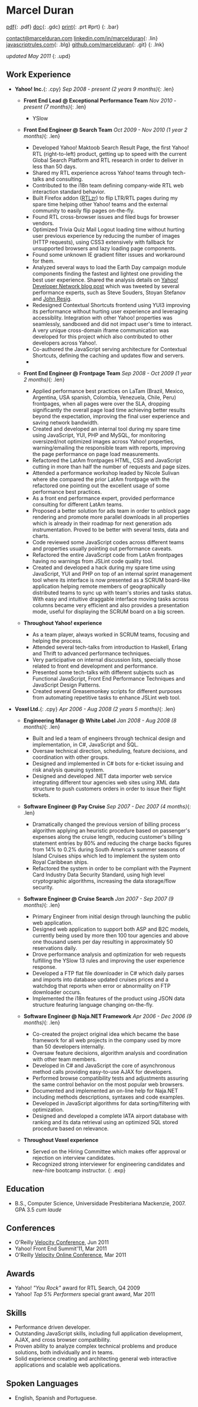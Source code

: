 # Marcel Duran

[pdf](resume.pdf "download PDF resume"){: .pdf}
[doc](resume.pdf "view resume on Google docs"){: .gdc}
[print](resume.pdf "print resume"){: .prt #prt}
{: .bar}

[contact@marcelduran.com](mailto:contact@marcelduran.com "email-me") [linkedin.com/in/marcelduran](http://www.linkedin.com/in/marcelduran "linked in profile"){: .lin} [javascriptrules.com](http://javascriptrules.com "my blog"){: .blg} [github.com/marcelduran](https://github.com/marcelduran "my git repositories"){: .git}
{: .lnk}

_updated May 2011_
{: .upd}

## Work Experience

*   **Yahoo! Inc.**{: .cpy}
    _Sep 2008 - present (2 years 9 months)_{: .len}

    *   **Front End Lead @ Exceptional Performance Team**
        _Nov 2010 - present (7 months)_{: .len}

        *   YSlow

    *   **Front End Engineer @ Search Team**
        _Oct 2009 - Nov 2010 (1 year 2 months)_{: .len}

        *   Developed Yahoo! Maktoob Search Result Page, the first Yahoo! RTL (right-to-left) product, getting up to speed with the current Global Search Platform and RTL research in order to deliver in less than 50 days. 
        *   Shared my RTL experience across Yahoo! teams through tech-talks and consulting.
        *   Contributed to the i18n team defining company-wide RTL web interaction standard behavior.
        *   Built Firefox addon ([RTLzr](https://addons.mozilla.org/en-US/firefox/addon/rtlzr/ "RTLzr Firefox Add-on")) to flip LTR/RTL pages during my spare time helping other Yahoo! teams and the external community to easily flip pages on-the-fly.
        *   Found RTL cross-browser issues and filed bugs for browser vendors.
        *   Optimized Trivia Quiz Mail Logout loading time without hurting user previous experience by reducing the number of images (HTTP requests), using CSS3 extensively with fallback for unsupported browsers and lazy loading page components.
        *   Found some unknown IE gradient filter issues and workaround for them.
        *   Analyzed several ways to load the Earth Day campaign module components finding the fastest and lightest one providing the best user experience. Shared the analysis details on [Yahoo! Developer Network blog post](http://developer.yahoo.com/blogs/ydn/posts/2010/04/performance_on_yahoo_search_earth_day_data_uri_ftw/ "Search Earth Day Campaign YDN blog post") which was tweeted by several performance experts, such as Steve Souders, Stoyan Stefanov and [John Resig](http://twitter.com/#!/jeresig/status/12664640008 "John Resig's tweet").
        *   Redesigned Contextual Shortcuts frontend using YUI3 improving its performance without hurting user experience and leveraging accessiblity. Integration with other Yahoo! properties was seamlessly, sandboxed and did not impact user's time to interact. A very unique cross-domain iframe communication was developed for this project which also contributed to other developers across Yahoo!.
        *   Co-authored the JavaScript serving architecture for Contextual Shortcuts, defining the caching and updates flow and servers.
        *

    *   **Front End Engineer @ Frontpage Team**
        _Sep 2008 - Oct 2009 (1 year 2 months)_{: .len}

        *   Applied performance best practices on LaTam (Brazil, Mexico, Argentina, USA spanish, Colombia, Venezuela, Chile, Peru) frontpages, when all pages were over the SLA, dropping significantly the overall page load time achieving better results beyond the expectation, improving the final user experience and saving network bandwidth.
        *   Created and developed an internal tool during my spare time using JavaScript, YUI, PHP and MySQL, for monitoring oversized/not optimized images across Yahoo! properties, warning/emailing the responsible team with reports, improving the page performance on page load measurements.
        *   Refactored the LatAm frontpages HTML, CSS and JavaScript cutting in more than half the number of requests and page sizes.
        *   Attended a performance workshop leaded by Nicole Sulivan where she compared the prior LatAm frontpage with the refactored one pointing out the excellent usage of some performance best practices.
        *   As a front end performance expert, provided performance consulting for different LatAm teams.
        *   Proposed a better solution for ads team in order to unblock page rendering and promote more parallel downloads in all properties which is already in their roadmap for next generation ads instrumentation. Proved to be better with several tests, data and charts.
        *   Code reviewed some JavaScript codes across different teams and properties usually pointing out performance caveats.
        *   Refactored the entire JavaScript code from LatAm frontpages having no warnings from JSLint code quality tool.
        *   Created and developed a hack during my spare time using JavaScript, YUI and PHP on top of an internal sprint management tool where its interface is now presented as a SCRUM board-like application helping remote members of geographically distributed teams to sync up with team's stories and tasks status. With easy and intuitive draggable interface moving tasks across columns became very efficient and also provides a presentation mode, useful for displaying the SCRUM board on a big screen.

    *   **Throughout Yahoo! experience**

        *   As a team player, always worked in SCRUM teams, focusing and helping the process.
        *   Attended several tech-talks from introduction to Haskell, Erlang and Thrift to advanced performance techniques.
        *   Very participative on internal discussion lists, specially those related to front end development and performance.
        *   Presented some tech-talks with different subjects such as Functional JavaScript, Front End Performance Techniques and JavaScript Design Patterns.
        *   Created several Greasemonkey scripts for different purposes from automating repetitive tasks to enhance JSLint web tool.


*   **Voxel Ltd.**{: .cpy}
    _Apr 2006 - Aug 2008 (2 years 5 months)_{: .len}

    *   **Engineering Manager @ White Label**
        _Jan 2008 - Aug 2008 (8 months)_{: .len}

        *   Built and led a team of engineers through technical design and implementation, in C#, JavaScript and SQL.
        *   Oversaw technical direction, scheduling, feature decisions, and coordination with other groups.
        *   Designed and implemented in C# bots for e-ticket issuing and risk analysis queuing system.
        *   Designed and developed .NET data importer web service integrating different tour agencies web sites using XML data structure to push customers orders in order to issue their flight tickets.

    *   **Software Engineer @ Pay Cruise**
        _Sep 2007 - Dec 2007 (4 months)_{: .len}

        *   Dramatically changed the previous version of billing process algorithm applying an heuristic procedure based on passenger's expenses along the cruise length, reducing customer's billing statement entries by 80% and reducing the charge backs figures from 14% to 0.2% during South America's summer seasons of Island Cruises ships which led to implement the system onto Royal Caribbean ships.
        *   Refactored the system in order to be compliant with the Payment Card Industry Data Security Standard, using high level cryptographic algorithms, increasing the data storage/flow security.

    *   **Software Engineer @ Cruise Search**
        _Jan 2007 - Sep 2007 (9 months)_{: .len}

        *   Primary Engineer from initial design through launching the public web application.
        *   Designed web application to support both ASP and B2C models, currently being used by more then 100 tour agencies and above one thousand users per day resulting in approximately 50 reservations daily.
        *   Drove performance analysis and optimization for web requests fulfilling the YSlow 13 rules and improving the user experience response.
        *   Developed a FTP flat file downloader in C# which daily parses and imports into database updated cruises prices and a watchdog that reports when error or abnormality on FTP downloader occurs.
        *   Implemented the i18n features of the product using JSON data structure featuring language changing on-the-fly.

    *   **Software Engineer @ Naja.NET Framework**
        _Apr 2006 - Dec 2006 (9 months)_{: .len}

        *   Co-created the project original idea which became the base framework for all web projects in the company used by more than 50 developers internally.
        *   Oversaw feature decisions, algorithm analysis and coordination with other team members.
        *   Developed in C# and JavaScript the core of asynchronous method calls providing easy-to-use AJAX for developers.
        *   Performed browse compatibility tests and adjustments assuring the same control behavior on the most popular web browsers.
        *   Documented and implemented an on-line help for Naja.NET including methods descriptions, syntaxes and code examples.
        *   Developed in JavaScript algorithms for data sorting/filtering with optimization.
        *   Designed and developed a complete IATA airport database with ranking and its data retrieval using an optimized SQL stored procedure based on relevance.

    *   **Throughout Voxel experience**

        *   Served on the Hiring Committee which makes offer approval or rejection on interview candidates.
        *   Recognized strong interviewer for engineering candidates and new-hire bootcamp instructor.
{: .exp}

## Education

*   B.S., Computer Science, Universidade Presbiteriana Mackenzie, 2007. GPA 3.5 _cum laude_

## Conferences

*   O'Reilly [Velocity Conference](http://velocityconf.com/velocity2011/public/schedule/speaker/79593 "speaker bio page"), Jun 2011
*   Yahoo! Front End Summit'11, Mar 2011
*   O'Reilly [Velocity Online Conference](http://en.oreilly.com/velocity-mar2011/public/schedule/speaker/79593 "speaker bio page"), Mar 2011

## Awards

*   Yahoo! _"You Rock"_ award for RTL Search, Q4 2009
*   Yahoo! _Top 5% Performers_ special grant award, Mar 2011

## Skills

*   Performance driven developer.
*   Outstanding JavaScript skills, including full application development, AJAX, and cross browser compatibility.
*   Proven ability to analyze complex technical problems and produce solutions, both individually and in teams.
*   Solid experience creating and architecting general web interactive applications and scalable web applications.

## Spoken Languages

*   English, Spanish and Portuguese.
